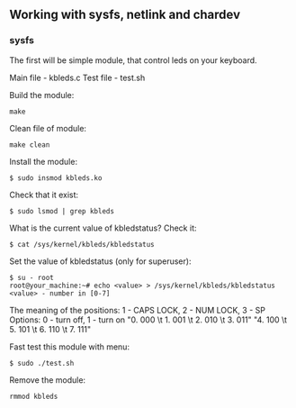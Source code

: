 ## Working with sysfs, netlink and chardev

### sysfs

The first will be simple module, that control leds on your keyboard.

Main file - kbleds.c
Test file - test.sh

Build the module: 

    make

Clean file of module: 

    make clean

Install the module: 

    $ sudo insmod kbleds.ko

Check that it exist: 

    $ sudo lsmod | grep kbleds

What is the current value of kbledstatus? Check it: 

    $ cat /sys/kernel/kbleds/kbledstatus 

Set the value of kbledstatus (only for superuser):
    
    $ su - root
    root@your_machine:~# echo <value> > /sys/kernel/kbleds/kbledstatus 
    <value> - number in [0-7]

The meaning of the positions: 1 - CAPS LOCK, 2 - NUM LOCK, 3 - SP
Options: 0 - turn off, 1 - turn on
"0. 000 \t 1. 001 \t 2. 010 \t 3. 011"
"4. 100 \t 5. 101 \t 6. 110 \t 7. 111"

Fast test this module with menu: 

    $ sudo ./test.sh

Remove the module:

    rmmod kbleds
